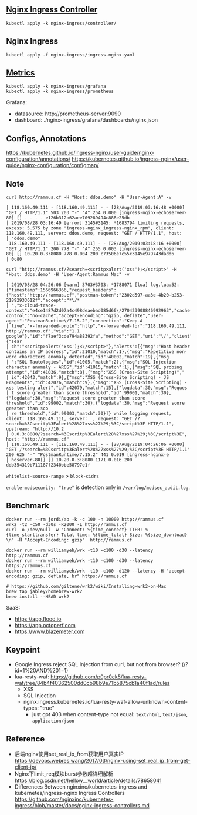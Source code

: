 ## [Nginx Ingress Controller](https://github.com/kubernetes/ingress-nginx/blob/master/docs/deploy/index.md)
```
kubectl apply -k nginx-ingress/controller/
```

## Nginx Ingress
```
kubectl apply -f nginx-ingress/ingress-nginx.yaml 
```

## [Metrics](https://kubernetes.github.io/ingress-nginx/user-guide/monitoring/)
```
kubectl apply -k nginx-ingress/grafana
kubectl apply -k nginx-ingress/prometheus
```

Grafana:
- datasource: http://prometheus-server:9090
- dashboard: ./nginx-ingress/grafana/dashboards/nginx.json

## Configs, Annotations
https://kubernetes.github.io/ingress-nginx/user-guide/nginx-configuration/annotations/
https://kubernetes.github.io/ingress-nginx/user-guide/nginx-configuration/configmap/


## Note
```
curl http://rammus.cf -H "Host: ddos.demo" -H "User-Agent:A" -v
```
```
│ 118.160.49.111 - [118.160.49.111] - - [28/Aug/2019:03:16:48 +0000] "GET / HTTP/1.1" 503 203 "-" "A" 254 0.000 [ingress-nginx-echoserver-80] [] - - - - e126b312b62aee709289494c888e25db
│ 2019/08/28 03:16:49 [error] 3145#3145: *1683794 limiting requests, excess: 5.575 by zone "ingress-nginx_ingress-nginx_rpm", client: 118.160.49.111, server: ddos.demo, request: "GET / HTTP/1.1", host:
│ "ddos.demo"
 118.160.49.111 - [118.160.49.111] - - [28/Aug/2019:03:18:16 +0000] "GET / HTTP/1.1" 200 778 "-" "A" 255 0.003 [ingress-nginx-echoserver-80] [] 10.20.0.3:8080 778 0.004 200 c73506e7c55c3145e979743dadd6
│ 0c80
```

```
curl "http://rammus.cf/?search=<scritp>alert('xss');</script>" -H "Host: ddos.demo" -H "User-Agent:Rammus Mac" -v
```
```
│ 2019/08/28 04:26:06 [warn] 3703#3703: *1788071 [lua] log.lua:52: {"timestamp":1566966366,"request_headers":{"host":"http://rammus.cf","postman-token":"2302d597-aa3e-4b20-b253-21892933612f","accept":"*\/*
│ ","x-cloud-trace-context":"e4ce1487d2d07a4c498deaebad085d66\/270423908846992963","cache-control":"no-cache","accept-encoding":"gzip, deflate","user-agent":"PostmanRuntime\/7.15.2","connection":"Keep-A
│ live","x-forwarded-proto":"http","x-forwarded-for":"118.160.49.111, http://rammus.cf","via":"1.1 google"},"id":"f7aef3cde794a88392fa","method":"GET","uri":"\/","client":"118.160.49.111","uri_args":{"sear
│ ch":"<scritp>alert('xss');<\/script>"},"alerts":[{"msg":"Host header contains an IP address","id":21010,"match":1},{"msg":"Repetitive non-word characters anomaly detected","id":40002,"match":19},{"msg
│ ":"SQL Tautologies","id":41005,"match":2},{"msg":"SQL Injection character anomaly - ARGS","id":41015,"match":1},{"msg":"SQL probing attempt","id":41036,"match":8},{"msg":"XSS (Cross-Site Scripting)","
│ id":42043,"match":9},{"msg":"XSS (Cross-Site Scripting) - JS Fragments","id":42076,"match":9},{"msg":"XSS (Cross-Site Scripting) - xss testing alert","id":42079,"match":15},{"logdata":30,"msg":"Reques
│ t score greater than score threshold","id":99001,"match":30},{"logdata":30,"msg":"Request score greater than score threshold","id":99002,"match":30},{"logdata":30,"msg":"Request score greater than sco
│ re threshold","id":99003,"match":30}]} while logging request, client: 118.160.49.111, server: _, request: "GET /?search=%3Cscritp%3Ealert%28%27xss%27%29;%3C/script%3E HTTP/1.1", upstream: "http://10.2
│ 0.0.3:8080/?search=%3Cscritp%3Ealert%28%27xss%27%29;%3C/script%3E", host: "http://rammus.cf"
│ 118.160.49.111 - [118.160.49.111] - - [28/Aug/2019:04:26:06 +0000] "GET /?search=%3Cscritp%3Ealert%28%27xss%27%29;%3C/script%3E HTTP/1.1" 200 625 "-" "PostmanRuntime/7.15.2" 441 0.019 [ingress-nginx-e
│ hoserver-80[] [] 10.20.0.3:8080 1171 0.016 200 ddb354319b711187f2340bbe58797e1f
```

`whitelist-source-range` > `block-cidrs`

`enable-modsecurity: "true"` is detection only in `/var/log/modsec_audit.log`.

## Benchmark
```
docker run --rm jordi/ab -k -c 100 -n 10000 http://rammus.cf
wrk2 -t2 -c50 -d30s -R2000 -L http://rammus.cf
curl -o /dev/null -w "Connect: %{time_connect} TTFB: %{time_starttransfer} Total time: %{time_total} Size: %{size_download} \n" -H "Accept-Encoding: gzip"  http://rammus.cf

docker run --rm williamyeh/wrk -t10 -c100 -d30 --latency http://rammus.cf
docker run --rm williamyeh/wrk -t10 -c100 -d30 --latency https://rammus.cf
docker run --rm williamyeh/wrk -t10 -c100 -d120 --latency -H "accept-encoding: gzip, deflate, br" https://rammus.cf

```


```
# https://github.com/giltene/wrk2/wiki/Installing-wrk2-on-Mac
brew tap jabley/homebrew-wrk2
brew install --HEAD wrk2
```

SaaS:
- https://app.flood.io
- https://app.octoperf.com
- https://www.blazemeter.com

## Keypoint
- Google Ingress reject SQL Injection from curl, but not from browser? (/?id=1%20AND%201=1)
- lua-resty-waf: https://github.com/p0pr0ck5/lua-resty-waf/tree/84b4f40362500dd0cb98b9e71b5875cb1a40f1ad/rules
    - XSS
    - SQL Injection
    - nginx.ingress.kubernetes.io/lua-resty-waf-allow-unknown-content-types: "true"
      - just got 403 when content-type not equal: `text/html`, `text/json`, `application/json`

## Reference
- 后端nginx使用set_real_ip_from获取用户真实IP https://devops.webres.wang/2017/03/nginx-using-set_real_ip_from-get-client-ip/
- Nginx下limit_req模块burst参数超详细解析 https://blog.csdn.net/hellow__world/article/details/78658041
- Differences Between nginxinc/kubernetes-ingress and kubernetes/ingress-nginx Ingress Controllers https://github.com/nginxinc/kubernetes-ingress/blob/master/docs/nginx-ingress-controllers.md